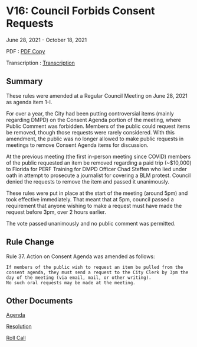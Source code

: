 # V16: Council Forbids Consent Requests

June 28, 2021 - October 18, 2021

PDF
: [PDF Copy](./copy.pdf)

Transcription
: [Transcription](./transcription.md)

## Summary

These rules were amended at a Regular Council Meeting on June 28, 2021 as agenda item 1-I.

For over a year, the City had been putting controversial items (mainly regarding DMPD) on the Consent Agenda portion of the meeting, where Public Comment was forbidden. Members of the public could request items be removed, though those requests were rarely considered. With this amendment, the public was no longer allowed to make public requests in meetings to remove Consent Agenda items for discussion.

At the previous meeting (the first in-person meeting since COVID) members of the public requested an item be removed regarding a paid trip (~$10,000) to Florida for PERF Training for DMPD Officer Chad Steffen who lied under oath in attempt to prosecute a journalist for covering a BLM protest. Council denied the requests to remove the item and passed it unanimously.

These rules were put in place at the start of the meeting (around 5pm) and took effective immediately. That meant that at 5pm, council passed a requirement that anyone wishing to make a request must have made the request before 3pm, over 2 hours earlier.

The vote passed unanimously and no public comment was permitted. 

## Rule Change

 Rule 37. Action on Consent Agenda was amended as follows:

    If members of the public wish to request an item be pulled from the consent agenda, they must send a request to the City Clerk by 3pm the day of the meeting (via email, mail, or other writing).
    No such oral requests may be made at the meeting. 
    
## Other Documents

[Agenda](./agenda.pdf)

[Resolution](./resolution.pdf)

[Roll Call](./roll_call.pdf)
